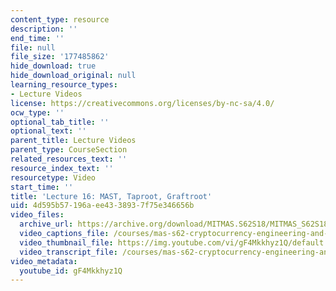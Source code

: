 ```yaml
---
content_type: resource
description: ''
end_time: ''
file: null
file_size: '177485862'
hide_download: true
hide_download_original: null
learning_resource_types:
- Lecture Videos
license: https://creativecommons.org/licenses/by-nc-sa/4.0/
ocw_type: ''
optional_tab_title: ''
optional_text: ''
parent_title: Lecture Videos
parent_type: CourseSection
related_resources_text: ''
resource_index_text: ''
resourcetype: Video
start_time: ''
title: 'Lecture 16: MAST, Taproot, Graftroot'
uid: 4d595b57-196a-ee43-3893-7f75e346656b
video_files:
  archive_url: https://archive.org/download/MITMAS.S62S18/MITMAS_S62S18_lec16_300k.mp4
  video_captions_file: /courses/mas-s62-cryptocurrency-engineering-and-design-spring-2018/a443a0af8aff5d91bb922d7bf0cc1361_gF4Mkkhyz1Q.vtt
  video_thumbnail_file: https://img.youtube.com/vi/gF4Mkkhyz1Q/default.jpg
  video_transcript_file: /courses/mas-s62-cryptocurrency-engineering-and-design-spring-2018/da4b02e40aa25b39aa533cec8bb79045_gF4Mkkhyz1Q.pdf
video_metadata:
  youtube_id: gF4Mkkhyz1Q
---
```

